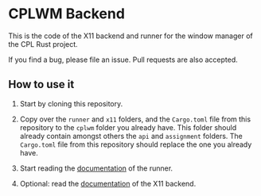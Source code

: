 # CPLWM Backend

This is the code of the X11 backend and runner for the window manager of the
CPL Rust project.

If you find a bug, please file an issue. Pull requests are also accepted.



## How to use it

1. Start by cloning this repository.

2. Copy over the `runner` and `x11` folders, and the `Cargo.toml` file from
   this repository to the `cplwm` folder you already have. This folder should
   already contain amongst others the `api` and `assignment` folders. The
   `Cargo.toml` file from this repository should replace the one you already
   have.

3. Start reading the [documentation][runner] of the runner.

4. Optional: read the [documentation][backend] of the X11 backend.

[runner]: https://people.cs.kuleuven.be/~thomas.winant/cpl/doc/cplwm_runner/
[backend]: https://people.cs.kuleuven.be/~thomas.winant/cpl/doc/cplwm_x11/
